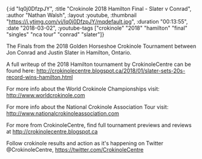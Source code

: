 {:id "Iq0j0DfzpJY",
 :title "Crokinole 2018 Hamilton Final - Slater v Conrad",
 :author "Nathan Walsh",
 :layout :youtube,
 :thumbnail "https://i.ytimg.com/vi/Iq0j0DfzpJY/mqdefault.jpg",
 :duration "00:13:55",
 :date "2018-03-02",
 :youtube-tags
 ["crokinole"
  "2018"
  "hamilton"
  "final"
  "singles"
  "nca tour"
  "conrad"
  "slater"]}


The Finals from the 2018 Golden Horseshoe Crokinole Tournament between Jon Conrad and Justin Slater in Hamilton, Ontario.

A full writeup of the 2018 Hamilton tournament by CrokinoleCentre can be found here: http://crokinolecentre.blogspot.ca/2018/01/slater-sets-20s-record-wins-hamilton.html

For more info about the World Crokinole Championships visit: http://www.worldcrokinole.com

For more info about the National Crokinole Association Tour visit: http://www.nationalcrokinoleassociation.com

For more from CrokinoleCentre, find full tournament previews and reviews at http://crokinolecentre.blogspot.ca

Follow crokinole results and action as it's happening on Twitter @CrokinoleCentre, https://twitter.com/CrokinoleCentre

